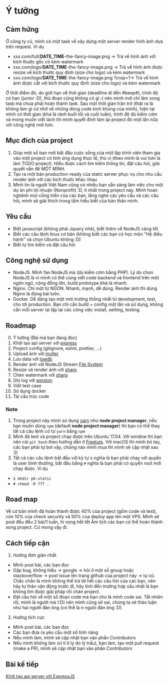 # Ý tưởng

## Cảm hứng

Ở công ty cũ, mình có một task về xây dựng một server render hình ảnh dựa trên request. Ví dụ

* xxx.com/full/**DATE_TIME**-the-fancy-image.png -> Trả về hình ảnh với kích thước gốc có kèm watermark
* xxx.com/logo/**DATE_TIME**-the-fancy-image.png -> Trả về hình ảnh được resize về kích thước quy định (size cho logo) và kèm watermark
* xxx.com/logo/**DATE_TIME**-the-fancy-image.png ?crop=1-> Trả về hình ảnh được cắt với kích thước quy định (size cho logo) và kèm watermark

Ở thời điểm đó, do giới hạn về thời gian (deadline dí đến #beep#), trình độ có hạn (junior :D), thủ đoạn cũng không có gì :( nên mình mới chỉ làm xong task mà chưa phải hoàn thành task. Sau một thời gian trăn trở (thật ra là không làm gì cứ nhớ về những dòng code kinh khủng của mình), hiện tại mình có thời gian (khá là rảnh buổi tối và cuối tuần), trình độ đủ kiếm cơm và mong muôn viết lách thì mình quyết đinh làm lại project đó một lần nữa với công nghệ mới hơn.

## Mục đích của project

1. Giúp một số bạn mới bắt đầu cuộc sống của một lập trình viên tham gia vào một project có tính ứng dụng thực tế, thú vị (theo mình là vui hơn là làm TODO project). Hiểu được cách tìm kiếm thông tin, đặt câu hỏi, giải quyết vần đề MỘT MÌNH.
2. Tạo ra một bản production-ready của static server phục vụ cho nhu cầu render ảnh với các kích thước khác nhau
3. Mình tin là người Việt Nam cũng có nhiều bạn sẵn sàng làm việc cho một dự án phi lợi nhuận (Nonprofit) :D, ít nhất trong project này. Mình hoan nghênh mọi cống hiến của các bạn, lắng nghe các yêu cầu và các câu hỏi, mình sẽ giải thích trong tầm hiểu biết của bản thân mình.

## Yêu cầu

* Biết javascript (không phải Jquery nhé), biết thêm về NodeJS càng tốt
* Biết các câu lệnh linux cơ bản (không biết các bạn có học môn "Hệ điều hành" và chọn Ubuntu không :D)
* Biết tự tìm kiếm và đặt câu hỏi

## Công nghệ sử dụng

* NodeJS. Mình fan NodeJS mà (dù kiếm cơm bằng PHP). Lý do chọn NodeJS là vì mình có thể cùng viết code backend và frontend trên một ngôn ngữ, cộng đồng lớn, build prototype khá là nhanh.
* Nginx. Chỉ một từ NGON. Nhanh, mạnh, dễ dùng. Render ảnh thì dùng Nginx là đúng bài luôn.
* Docker. Dễ dàng tạo một môi trường thống nhất từ development, test, cho tới production. Bạn chỉ cần build + config một lần và sử dụng, không cần mỗi server lại lặp lại các công việc install, setting, testing.

## Roadmap

0. Ý tưởng (Bài mà bạn đang đọc)
1. Khởi tạo api server với [express](https://github.com/expressjs/express)
2. Project config (gitignore, eslint, prettier, ...)
3. Upload ảnh với [multer](https://github.com/expressjs/multer)
4. Lưu data với [lowdb](https://github.com/typicode/lowdb)
5. Render ảnh với NodeJS Stream [File System](https://nodejs.org/api/fs.html#fs_fs_createreadstream_path_options)
6. Resize và render ảnh với [sharp](https://github.com/lovell/sharp)
7. Chèn watermark với [sharp](https://github.com/lovell/sharp)
8. Ghi log với [winston](https://github.com/winstonjs/winston)
9. Viết test case
10. Sử dụng docker
11. Tái cấu trúc code

### Note

1. Trong project này mình sử dụng [yarn](yarnpkg.com) như **node project manager**, nếu bạn muốn dùng `npm` (default **node project manager**) thì bạn có thể thay tất cả câu lệnh có từ `yarn` bằng `npm`
2. Mình đã test và project chạy được trên Ubuntu 17.04. Với window thì bạn nên cài `git bash` theo hướng dẫn ở [Freetuts](https://freetuts.net/cai-dat-git-bash-de-hoc-nodejs-665.html). Với macOS thì mình bó tay, các bạn phải tự bơi vậy, chừng nào mình mua thì mình sẽ cập nhật sau :D
3. Tất cả các câu lệnh bắt đầu với ký tự `$` nghĩa là bạn phải chạy với quyền là user bình thường, bắt đầu bằng `#` nghĩa là bạn phải có quyền root mới chạy được. Ví dụ

* `$ mkdir p6-static`
* `# chmod -R 777 .`

## Road map

Về cơ bản mình đã hoàn thành được 40% của project (gồm code và test), còn 10% của check security và 50% của deploy app lên một VPS. Mình sẽ post đều đều 2 bài/1 tuần, hi vọng hết tết Âm lịch các bạn có thể hoàn thành xong project. Cứ mong vậy đi.

## Cách tiếp cận

1. Hướng đơn giản nhất

* Mình post bài, các bạn đọc
* Gặp bug, không hiểu -> google -> hỏi ở một số group hoặc stackoverflow -> post issue lên trang github của project này -> tự xử. Chắc chắn là mình không thể trả lời hết các câu hỏi của các bạn, nên hãy tự thân vận động trước đi, hãy tính đến trường hợp xấu nhất là bạn không tìm được giải pháp rồi chán project.
* Đặt câu hỏi về một số đoạn code mà bạn cho là mình code sai. Tất nhiên rồi, mình là người mà (:D) nên mình cũng sẽ sai, chúng ta sẽ thảo luận như hai người đàn ông (có thể là n ngưòi đàn ông :D).

2. Hướng tích cực

* Mình post bài, các bạn đọc
* Các bạn đưa ra yêu cầu một số tính năng
* Nếu mình làm, mình sẽ cập nhật bạn vào phần _Contributors_
* Nếu mình không làm (vì ti tỉ lý do lý trấu), bạn làm, tạo một pull request (make a PR), mình sẽ cập nhật bạn vào phần _Contributors_

## Bài kế tiếp

[Khởi tạo api server với ExpressJS](./1-build-api-server-with-expressjs.md)
